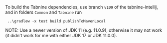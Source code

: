 To build the Tabnine dependencies, use branch `v109` of the tabnine-intellij,
and in folders `Common` and `Tabnine` run

     ..\gradlew -x test build publishToMavenLocal

NOTE: Use a newer version of JDK 11 (e.g. 11.0.9), otherwise it may not work
(it didn't work for me with either JDK 17 or JDK 11.0.0).